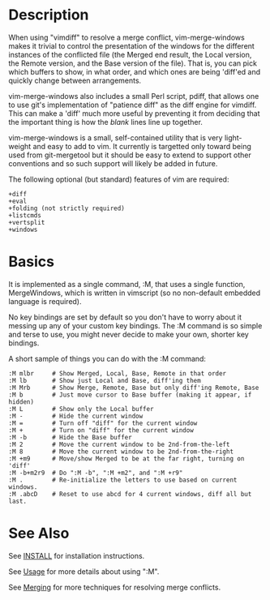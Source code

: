 Description
=

When using "vimdiff" to resolve a merge conflict, vim-merge-windows makes
it trivial to control the presentation of the windows for the different
instances of the conflicted file (the Merged end result, the Local version,
the Remote version, and the Base version of the file).  That is, you can
pick which buffers to show, in what order, and which ones are being 'diff'ed
and quickly change between arrangements.

vim-merge-windows also includes a small Perl script, pdiff, that allows
one to use git's implementation of "patience diff" as the diff engine for
vimdiff.  This can make a 'diff' much more useful by preventing it from
deciding that the important thing is how the *blank* lines line up together.

vim-merge-windows is a small, self-contained utility that is very light-
weight and easy to add to vim.  It currently is targetted only toward
being used from git-mergetool but it should be easy to extend to support
other conventions and so such support will likely be added in future.

The following optional (but standard) features of vim are required:

    +diff
    +eval
    +folding (not strictly required)
    +listcmds
    +vertsplit
    +windows

Basics
=

It is implemented as a single command, :M, that uses a single function,
MergeWindows, which is written in vimscript (so no non-default embedded
language is required).

No key bindings are set by default so you don't have to worry about it
messing up any of your custom key bindings.  The :M command is so simple and
terse to use, you might never decide to make your own, shorter key bindings.

A short sample of things you can do with the :M command:

    :M mlbr     # Show Merged, Local, Base, Remote in that order
    :M lb       # Show just Local and Base, diff'ing them
    :M Mrb      # Show Merge, Remote, Base but only diff'ing Remote, Base
    :M b        # Just move cursor to Base buffer (making it appear, if hidden)
    :M L        # Show only the Local buffer
    :M -        # Hide the current window
    :M =        # Turn off "diff" for the current window
    :M +        # Turn on "diff" for the current window
    :M -b       # Hide the Base buffer
    :M 2        # Move the current window to be 2nd-from-the-left
    :M 8        # Move the current window to be 2nd-from-the-right
    :M +m9      # Move/show Merged to be at the far right, turning on 'diff'
    :M -b+m2r9  # Do ":M -b", ":M +m2", and ":M +r9"
    :M .        # Re-initialize the letters to use based on current windows.
    :M .abcD    # Reset to use abcd for 4 current windows, diff all but last.

See Also
=

See [INSTALL](INSTALL.text) for installation instructions.

See [Usage](Usage.text) for more details about using ":M".

See [Merging](Merging.md) for more techniques for resolving merge conflicts.
